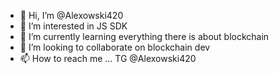 - 👋 Hi, I’m @Alexowski420
- 👀 I’m interested in JS SDK
- 🌱 I’m currently learning everything there is about blockchain
- 💞️ I’m looking to collaborate on blockchain dev
- 📫 How to reach me ... TG @Alexowski420

<!---
Alexowski420/Alexowski420 is a ✨ special ✨ repository because its `README.md` (this file) appears on your GitHub profile.
You can click the Preview link to take a look at your changes.
--->
